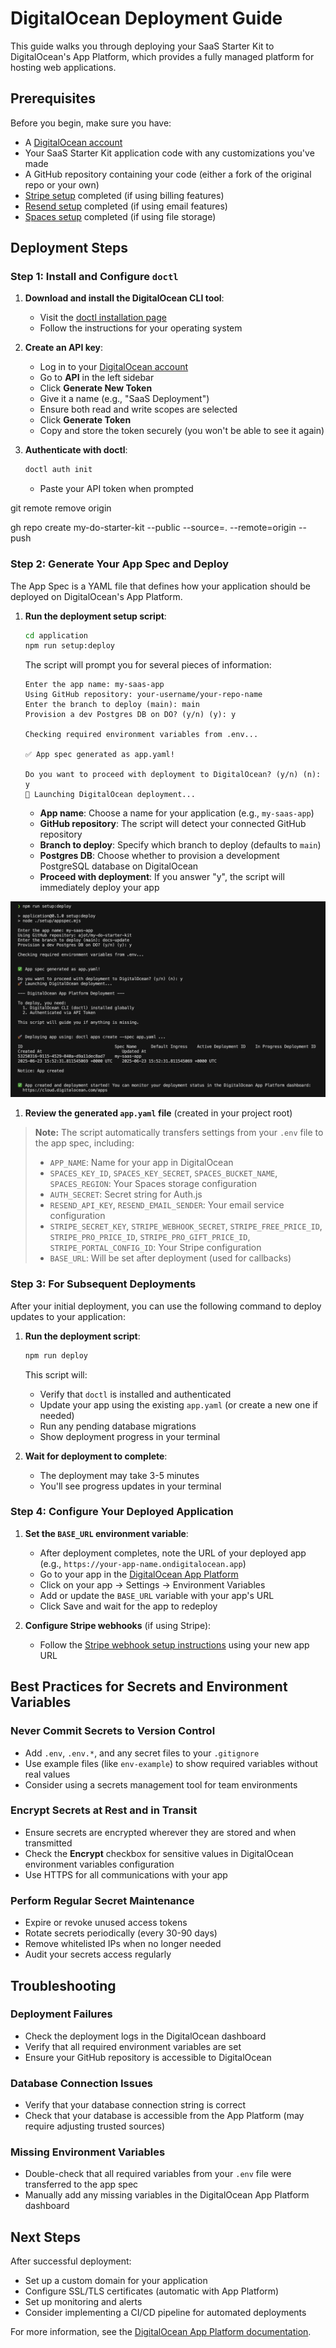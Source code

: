 # DigitalOcean Deployment Guide

This guide walks you through deploying your SaaS Starter Kit to DigitalOcean's App Platform, which provides a fully managed platform for hosting web applications.

## Prerequisites

Before you begin, make sure you have:

- A [DigitalOcean account](https://cloud.digitalocean.com/registrations/new)
- Your SaaS Starter Kit application code with any customizations you've made
- A GitHub repository containing your code (either a fork of the original repo or your own)
- [Stripe setup](./new-stripe-setup.md) completed (if using billing features)
- [Resend setup](./README.simplified.md#part-3-set-up-email-provider-resend) completed (if using email features)
- [Spaces setup](./README.simplified.md#part-2-set-up-file-storage-digitalocean-spaces) completed (if using file storage)

## Deployment Steps

### Step 1: Install and Configure `doctl`

1. **Download and install the DigitalOcean CLI tool**:
   - Visit the [doctl installation page](https://docs.digitalocean.com/reference/doctl/how-to/install/)
   - Follow the instructions for your operating system

2. **Create an API key**:
   - Log in to your [DigitalOcean account](https://cloud.digitalocean.com/)
   - Go to **API** in the left sidebar
   - Click **Generate New Token**
   - Give it a name (e.g., "SaaS Deployment")
   - Ensure both read and write scopes are selected
   - Click **Generate Token**
   - Copy and store the token securely (you won't be able to see it again)

3. **Authenticate with doctl**:
   ```bash
   doctl auth init
   ```
   - Paste your API token when prompted



git remote remove origin 

gh repo create my-do-starter-kit --public --source=. --remote=origin --push  

### Step 2: Generate Your App Spec and Deploy

The App Spec is a YAML file that defines how your application should be deployed on DigitalOcean's App Platform.

1. **Run the deployment setup script**:
   ```bash
   cd application
   npm run setup:deploy
   ```

   The script will prompt you for several pieces of information:
   
   ```
   Enter the app name: my-saas-app
   Using GitHub repository: your-username/your-repo-name
   Enter the branch to deploy (main): main
   Provision a dev Postgres DB on DO? (y/n) (y): y
   
   Checking required environment variables from .env...
   
   ✅ App spec generated as app.yaml!
   
   Do you want to proceed with deployment to DigitalOcean? (y/n) (n): y
   🚀 Launching DigitalOcean deployment...
   ```
   
   - **App name**: Choose a name for your application (e.g., `my-saas-app`)
   - **GitHub repository**: The script will detect your connected GitHub repository
   - **Branch to deploy**: Specify which branch to deploy (defaults to `main`)
   - **Postgres DB**: Choose whether to provision a development PostgreSQL database on DigitalOcean
   - **Proceed with deployment**: If you answer "y", the script will immediately deploy your app

![digitalocean_deployment_terminal_output](<images/digitalocean_deployment_terminal_output.png>)

1. **Review the generated `app.yaml` file** (created in your project root)

> **Note:** The script automatically transfers settings from your `.env` file to the app spec, including:
>
> - `APP_NAME`: Name for your app in DigitalOcean
> - `SPACES_KEY_ID`, `SPACES_KEY_SECRET`, `SPACES_BUCKET_NAME`, `SPACES_REGION`: Your Spaces storage configuration
> - `AUTH_SECRET`: Secret string for Auth.js
> - `RESEND_API_KEY`, `RESEND_EMAIL_SENDER`: Your email service configuration
> - `STRIPE_SECRET_KEY`, `STRIPE_WEBHOOK_SECRET`, `STRIPE_FREE_PRICE_ID`, `STRIPE_PRO_PRICE_ID`, `STRIPE_PRO_GIFT_PRICE_ID`, `STRIPE_PORTAL_CONFIG_ID`: Your Stripe configuration
> - `BASE_URL`: Will be set after deployment (used for callbacks)

### Step 3: For Subsequent Deployments

After your initial deployment, you can use the following command to deploy updates to your application:

1. **Run the deployment script**:
   ```bash
   npm run deploy
   ```

   This script will:
   - Verify that `doctl` is installed and authenticated
   - Update your app using the existing `app.yaml` (or create a new one if needed)
   - Run any pending database migrations
   - Show deployment progress in your terminal

2. **Wait for deployment to complete**:
   - The deployment may take 3-5 minutes
   - You'll see progress updates in your terminal

### Step 4: Configure Your Deployed Application

1. **Set the `BASE_URL` environment variable**:
   - After deployment completes, note the URL of your deployed app (e.g., `https://your-app-name.ondigitalocean.app`)
   - Go to your app in the [DigitalOcean App Platform](https://cloud.digitalocean.com/apps)
   - Click on your app → Settings → Environment Variables
   - Add or update the `BASE_URL` variable with your app's URL
   - Click Save and wait for the app to redeploy

2. **Configure Stripe webhooks** (if using Stripe):
   - Follow the [Stripe webhook setup instructions](./new-stripe-setup.md#option-a-production-webhook-setup-deployed-app) using your new app URL

## Best Practices for Secrets and Environment Variables

### Never Commit Secrets to Version Control

- Add `.env`, `.env.*`, and any secret files to your `.gitignore`
- Use example files (like `env-example`) to show required variables without real values
- Consider using a secrets management tool for team environments

### Encrypt Secrets at Rest and in Transit

- Ensure secrets are encrypted wherever they are stored and when transmitted
- Check the **Encrypt** checkbox for sensitive values in DigitalOcean environment variables configuration
- Use HTTPS for all communications with your app

### Perform Regular Secret Maintenance

- Expire or revoke unused access tokens
- Rotate secrets periodically (every 30-90 days)
- Remove whitelisted IPs when no longer needed
- Audit your secrets access regularly

## Troubleshooting

### Deployment Failures

- Check the deployment logs in the DigitalOcean dashboard
- Verify that all required environment variables are set
- Ensure your GitHub repository is accessible to DigitalOcean

### Database Connection Issues

- Verify that your database connection string is correct
- Check that your database is accessible from the App Platform (may require adjusting trusted sources)

### Missing Environment Variables

- Double-check that all required variables from your `.env` file were transferred to the app spec
- Manually add any missing variables in the DigitalOcean App Platform dashboard

## Next Steps

After successful deployment:

- Set up a custom domain for your application
- Configure SSL/TLS certificates (automatic with App Platform)
- Set up monitoring and alerts
- Consider implementing a CI/CD pipeline for automated deployments

For more information, see the [DigitalOcean App Platform documentation](https://docs.digitalocean.com/products/app-platform/). 